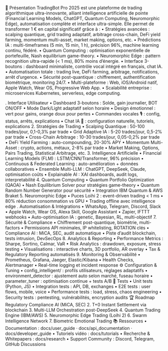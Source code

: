 🚀 Présentation
TradingBot Pro 2025 est une plateforme de trading algorithmique ultra-innovante, alliant intelligence artificielle de pointe (Financial Learning Models, ChatGPT, Quantum Computing, Neuromorphic Edge), automatisation complète et interface ultra-simple. Elle permet de transformer 1 € en capital significatif grâce à :
	•	Stratégies avancées : scalping quantique, grid trading adaptatif, arbitrage cross-chain, DeFi yield farming, momentum multi-asset, market making, options, etc.
	•	Prédictions IA : multi-timeframes (5 min, 15 min, 1 h), précision 96%, machine learning continu, fédéré.
	•	Quantum Computing : optimisation exponentielle de portefeuille, Nash equilibrium game-theory.
	•	Neuromorphic Edge : pattern recognition ultra-rapide (< 1 ms), 80% moins d’énergie.
	•	Interface 3-boutons : dashboard minimaliste, contrôle vocal intégré en français, chat IA.
	•	Automatisation totale : trading live, DeFi farming, arbitrage, notifications, arrêt d’urgence.
	•	Sécurité post-quantique : chiffrement, authentification biométrique, monitoring 24/7.
	•	Multi-plateforme : Web, iOS/Android natif, Apple Watch, Wear OS, Progressive Web App.
	•	Scalabilité entreprise : microservices Kubernetes, serverless, edge computing.

. Interface Utilisateur
	•	Dashboard 3-boutons : Solde, gain journalier, BOT ON/OFF
	•	Mode Dark/Light adaptatif selon horaire
	•	Design émotionnel : vert pour gains, orange doux pour pertes
	•	Commandes vocales 🎙️ : config, status, arrêts, explications
	•	Chat IA 💬 : configuration naturelle, tutoriels, explications
2. Stratégies de Trading
	•	Scalping Quantique : 50-100 trades/jour, 0,1-0,3% par trade
	•	Grid Adaptive IA : 5-20 trades/jour, 0,5-2% par trade
	•	Cross-Chain Arbitrage : 10-30 trades/jour, 0,05-0,2% par trade
	•	DeFi Yield Farming : auto-compounding, 20-30% APY
	•	Momentum Multi-Asset : crypto, actions, métaux, 2-8% par trade
	•	Market Making, Options, Pairs Trading, Statistical Arbitrage, etc.
3. Intelligence Artificielle
	•	Financial Learning Models (FLM) : LSTM/CNN/Transformer, 96% précision
	•	Continuous & Federated Learning : auto-amélioration + données collaboratives
	•	Ensemble Multi-LLM : ChatGPT, DeepSeek, Claude, optimisation coûts
	•	Explainable AI : XAI dashboards, audit logs, interpretabilité
4. Quantum Computing
	•	Quantum Portfolio Optimization (QAOA)
	•	Nash Equilibrium Solver pour stratégies game-theory
	•	Quantum Random Number Generator pour sécurité
	•	Integration IBM Quantum & AWS Braket
5. Neuromorphic Edge
	•	Puces Loihi 2 : event-driven trading < 1 ms
	•	80% réduction consommation vs GPU
	•	Trading offline avec intelligence edge . Automatisation & Intégrations
	•	WhatsApp, Telegram, Discord, Slack
	•	Apple Watch, Wear OS, Alexa Skill, Google Assistant
	•	Zapier, IFTTT webhooks
	•	Auto-optimisation IA : genetic, Bayesian, RL, multi-objectif
7. Sécurité & Compliance
	•	Chiffrement post-quantique, biométrie, multi-factors
	•	Permissions API minimales, IP whitelisting, ROTATION clés
	•	Compliance AI : MiCA, SEC, audit automatique
	•	Piste d’audit blockchain, tests intrusion, DevSecOps
8. Analytics & Reporting
	•	Performance Metrics : Sharpe, Sortino, Calmar, VaR
	•	Risk Analytics : drawdown, exposure, stress testing
	•	Visualisations : interactive charts, 3D portfolio, AR overlay
	•	Tax & Regulatory Reporting automatisés
9. Monitoring & Observabilité
	•	Prometheus, Grafana, Jaeger, Elastic/Kibana
	•	Health Checks, Alertmanager
	•	Real-time logging et incident response
⚙️ Configuration & Tuning
	•	config_intelligent/ : profils utilisateurs, réglages adaptatifs
	•	environment_detector : ajustement auto selon marché, fuseau horaire
	•	parameter_tuner : optimisation continue + tests A/B
🧪 Tests
	•	Unit tests (Python, JS)
	•	Integration tests : API, DB, exchanges
	•	E2E tests : user flows, mobile, voice
	•	Performance tests : load, stress, chaos engineering
	•	Security tests : pentesting, vulnérabilités, encryption audits
🏆 Roadmap	Regulatory Compliance AI (MiCA, SEC)
	2.	T+0 Instant Settlement via blockchain
	3.	Multi-LLM Orchestration post-DeepSeek
	4.	Quantum Trading Engine (IBM/AWS)
	5.	Neuromorphic Edge Trading (Loihi 2)
	6.	Swarm Intelligence Network
	7.	Biometric Emotional Trading
📚 Ressources
	•	Documentation : docs/user_guide · docs/api_documentation · docs/developer_guide
	•	Tutoriels vidéo : docs/tutorials
	•	Recherche & Whitepapers : docs/research
	•	Support Community : Discord, Telegram, GitHub Discussions
